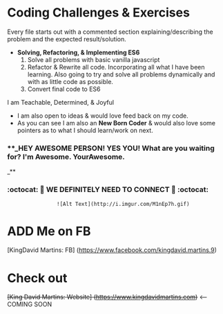 Coding Challenges & Exercises
=============================

Every file starts out with a commented section explaining/describing the problem and the expected result/solution.

* **Solving, Refactoring, & Implementing ES6**
  1. Solve all problems with basic vanilla javascript
  2. Refactor & Rewrite all code. Incorporating all what I have been learning.
     Also going to try and solve all problems dynamically and with as little code
     as possible.
  3. Convert final code to ES6


I am Teachable, Determined, & Joyful
  + I am also open to ideas & would love feed back on my code.
  + As you can see I am also an __New Born Coder__ & would also love some pointers as to what I should learn/work on next.


### **_HEY AWESOME PERSON! YES YOU! What are you waiting for? I'm Awesome. YourAwesome.
_**
###       :octocat: :metal: WE DEFINITELY NEED TO CONNECT :metal: :octocat:

                    ![Alt Text](http://i.imgur.com/M1nEp7h.gif)


# ADD Me on FB
[KingDavid Martins: FB] (https://www.facebook.com/kingdavid.martins.9)

# Check out
~~[King David Martins: Website] (https://www.kingdavidmartins.com)~~ <-- COMING SOON
